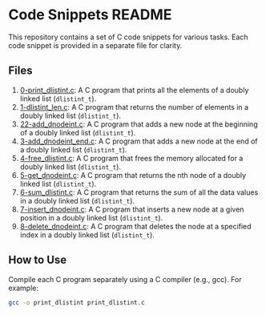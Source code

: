 # Code Snippets README

This repository contains a set of C code snippets for various tasks. Each code snippet is provided in a separate file for clarity.

## Files

1. [0-print_dlistint.c](0-print_dlistint.c): A C program that prints all the elements of a doubly linked list (`dlistint_t`).
2. [1-dlistint_len.c](1-dlistint_len.c): A C program that returns the number of elements in a doubly linked list (`dlistint_t`).
3. [22-add_dnodeint.c](22-add_dnodeint.c): A C program that adds a new node at the beginning of a doubly linked list (`dlistint_t`).
4. [3-add_dnodeint_end.c](3-add_dnodeint_end.c): A C program that adds a new node at the end of a doubly linked list (`dlistint_t`).
5. [4-free_dlistint.c](4-free_dlistint.c): A C program that frees the memory allocated for a doubly linked list (`dlistint_t`).
6. [5-get_dnodeint.c](5-get_dnodeint.c): A C program that returns the nth node of a doubly linked list (`dlistint_t`).
7. [6-sum_dlistint.c](6-sum_dlistint.c): A C program that returns the sum of all the data values in a doubly linked list (`dlistint_t`).
8. [7-insert_dnodeint.c](7-insert_dnodeint.c): A C program that inserts a new node at a given position in a doubly linked list (`dlistint_t`).
9. [8-delete_dnodeint.c](8-delete_dnodeint.c): A C program that deletes the node at a specified index in a doubly linked list (`dlistint_t`).

## How to Use

Compile each C program separately using a C compiler (e.g., gcc). For example:

```bash
gcc -o print_dlistint print_dlistint.c

